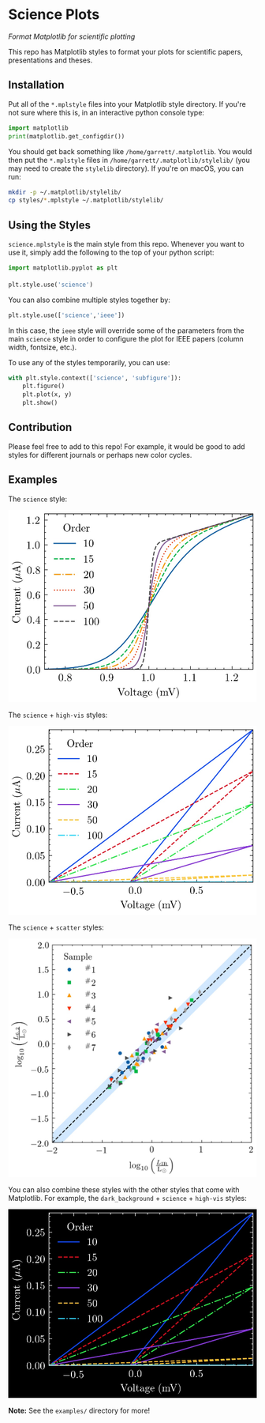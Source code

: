 Science Plots
=============

*Format Matplotlib for scientific plotting* 

This repo has Matplotlib styles to format your plots for scientific papers, presentations and theses.

Installation
------------

Put all of the ``*.mplstyle`` files into your Matplotlib style directory. If you're not sure where this is, in an interactive python console type:

```python
import matplotlib
print(matplotlib.get_configdir())
```

You should get back something like ``/home/garrett/.matplotlib``. You would then put the ``*.mplstyle`` files in ``/home/garrett/.matplotlib/stylelib/`` (you may need to create the ``stylelib`` directory). If you're on macOS, you can run:

```bash
mkdir -p ~/.matplotlib/stylelib/
cp styles/*.mplstyle ~/.matplotlib/stylelib/
```

Using the Styles
----------------

``science.mplstyle`` is the main style from this repo. Whenever you want to use it, simply add the following to the top of your python script:

```python
import matplotlib.pyplot as plt
 
plt.style.use('science')
```

You can also combine multiple styles together by:

```python
plt.style.use(['science','ieee'])
```

In this case, the ``ieee`` style will override some of the parameters from the main ``science`` style in order to configure the plot for IEEE papers (column width, fontsize, etc.). 

To use any of the styles temporarily, you can use:

```python
with plt.style.context(['science', 'subfigure']):
    plt.figure()
    plt.plot(x, y)
    plt.show()
```

Contribution
------------

Please feel free to add to this repo! For example, it would be good to add styles for different journals or perhaps new color cycles.

Examples
--------

The ``science`` style:

![alt text](examples/figures/fig1.jpg)

The ``science`` + ``high-vis`` styles:

![alt text](examples/figures/fig4.jpg)

The ``science`` + ``scatter`` styles:

![alt text](examples/figures/fig3.jpg)

You can also combine these styles with the other styles that come with Matplotlib. For example, the ``dark_background`` + ``science`` + ``high-vis`` styles:

![alt text](examples/figures/fig5.jpg)

**Note:** See the ``examples/`` directory for more!
